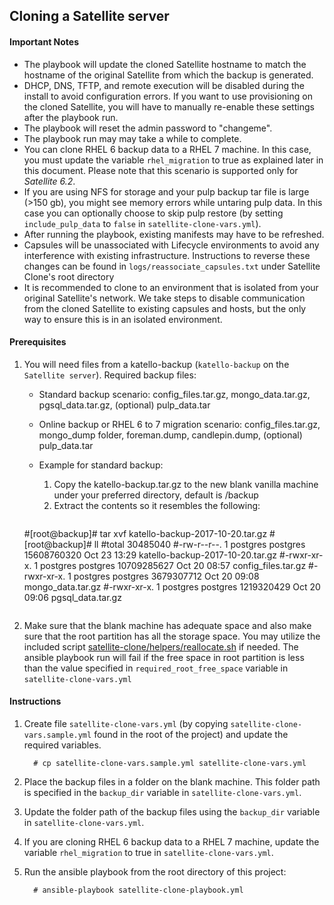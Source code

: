 ## Cloning a Satellite server

#### Important Notes ####

  - The playbook will update the cloned Satellite hostname to match the hostname of the original Satellite from which the backup is generated.
  - DHCP, DNS, TFTP, and remote execution will be disabled during the install to avoid configuration errors. If you want to use provisioning on the cloned Satellite, you will have to manually re-enable these settings after the playbook run.
  - The playbook will reset the admin password to "changeme".
  - The playbook run may may take a while to complete.
  - You can clone RHEL 6 backup data to a RHEL 7 machine.  In this case, you must update the variable `rhel_migration` to true as explained later in this document. Please note that this scenario is supported only for *Satellite 6.2*.
  - If you are using NFS for storage and your pulp backup tar file is large (>150 gb), you might see memory errors while untaring pulp data.  In this case you can optionally choose to skip pulp restore (by setting `include_pulp_data` to `false` in `satellite-clone-vars.yml`).
  - After running the playbook, existing manifests may have to be refreshed.
  - Capsules will be unassociated with Lifecycle environments to avoid any interference with existing infrastructure. Instructions to reverse these changes can be found in `logs/reassociate_capsules.txt` under Satellite Clone's root directory
  - It is recommended to clone to an environment that is isolated from your original Satellite's network. We take steps to disable communication from the cloned Satellite to existing capsules and hosts, but the only way to ensure this is in an isolated environment.

#### Prerequisites ####

1. You will need files from a katello-backup (`katello-backup` on the `Satellite server`).
   Required backup files:
   - Standard backup scenario: config_files.tar.gz, mongo_data.tar.gz, pgsql_data.tar.gz, (optional) pulp_data.tar
   - Online backup or RHEL 6 to 7 migration scenario: config_files.tar.gz, mongo_dump folder, foreman.dump, candlepin.dump, (optional) pulp_data.tar
   - Example for standard backup:
     1. Copy the katello-backup.tar.gz to the new blank vanilla machine under your preferred directory, default is /backup 
     2. Extract the contents so it resembles the following:

     ```console
	#[root@backup]# tar xvf katello-backup-2017-10-20.tar.gz
        #[root@backup]# ll
	#total 30485040
	#-rw-r--r--. 1 postgres postgres 15608760320 Oct 23 13:29 katello-backup-2017-10-20.tar.gz
	#-rwxr-xr-x. 1 postgres postgres 10709285627 Oct 20 08:57 config_files.tar.gz
	#-rwxr-xr-x. 1 postgres postgres  3679307712 Oct 20 09:08 mongo_data.tar.gz
	#-rwxr-xr-x. 1 postgres postgres  1219320429 Oct 20 09:06 pgsql_data.tar.gz
     ```

2. Make sure that the blank machine has adequate space and also make sure that the root partition has all the storage space. You may utilize the included script [satellite-clone/helpers/reallocate.sh](../helpers/reallocate.sh) if needed. The ansible playbook run will fail if the free space in root partition is less than the value specified in `required_root_free_space` variable in `satellite-clone-vars.yml`

#### Instructions ####

1. Create file `satellite-clone-vars.yml` (by copying `satellite-clone-vars.sample.yml` found in the root of the project) and update the required variables.

   ```console
     # cp satellite-clone-vars.sample.yml satellite-clone-vars.yml
   ```
2. Place the backup files in a folder on the blank machine. This folder path is specified in the `backup_dir` variable in `satellite-clone-vars.yml`.
3. Update the folder path of the backup files using the `backup_dir` variable in `satellite-clone-vars.yml`.
4. If you are cloning RHEL 6 backup data to a RHEL 7 machine, update the variable `rhel_migration` to true in `satellite-clone-vars.yml`.
5. Run the ansible playbook from the root directory of this project:

    ```console
      # ansible-playbook satellite-clone-playbook.yml
    ```

